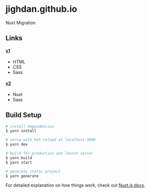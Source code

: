 # jighdan.github.io

Nuxt Migration

## Links
#### [v1](https://jighdan.github.io/)
- HTML
- CSS
- Sass

#### [v2](https://jighdan.vercel.app)
- Nuxt
- Sass

## Build Setup

```bash
# install dependencies
$ yarn install

# serve with hot reload at localhost:3000
$ yarn dev

# build for production and launch server
$ yarn build
$ yarn start

# generate static project
$ yarn generate
```

For detailed explanation on how things work, check out [Nuxt.js docs](https://nuxtjs.org).
